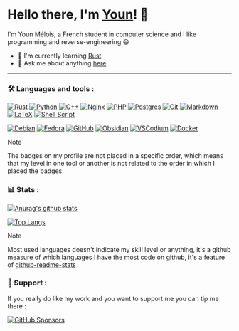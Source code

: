 <!--
[![Discord](https://img.shields.io/badge/sehnryr-%235865F2.svg?style=flat&logo=discord&logoColor=white)](https://discord.com/users/230563291146092545)
[![Mastodon](https://img.shields.io/badge/@sehnryr-%232B90D9?style=flat&logo=mastodon&logoColor=white)](https://mastodon.social/@sehnryr)
[![Protonmail](https://img.shields.io/badge/youn@melois.dev-%23a692ff?style=flat&logo=protonmail&logoColor=white)](mailto:youn@melois.dev)
[![Linkedin](https://img.shields.io/badge/Youn%20Mélois-%230077B5.svg?style=flat&logo=linkedin&logoColor=white)](https://www.linkedin.com/in/youn-melois/)
-->

# Hello there, I'm [Youn](https://melois.dev)! 👋

I'm Youn Mélois, a French student in computer science and I like programming and reverse-engineering 😄

- 🌱 I'm currently learning [Rust](https://www.rust-lang.org/)
- 💬 Ask me about anything [here](https://mastodon.social/@sehnryr)

---
### 🛠 Languages and tools :
<!-- Languages, frameworks and server-side tools -->
[![Rust](https://img.shields.io/badge/rust-%23000000.svg?style=for-the-badge&logo=rust&logoColor=white)](https://www.rust-lang.org/)
[![Python](https://img.shields.io/badge/python-3670A0?style=for-the-badge&logo=python&logoColor=ffdd54)](https://www.python.org/)
[![C++](https://img.shields.io/badge/c++-%2300599C.svg?style=for-the-badge&logo=c%2B%2B&logoColor=white)](https://isocpp.org/)
[![Nginx](https://img.shields.io/badge/NGIИX-%23009639.svg?style=for-the-badge&logo=nginx&logoColor=white)](https://nginx.org/en/)
[![PHP](https://img.shields.io/badge/php-%23777BB4.svg?style=for-the-badge&logo=php&logoColor=white)](https://www.php.net/)
[![Postgres](https://img.shields.io/badge/postgres-%23316192.svg?style=for-the-badge&logo=postgresql&logoColor=white)](https://www.postgresql.org/)
[![Git](https://img.shields.io/badge/git-%23F05033.svg?style=for-the-badge&logo=git&logoColor=white)](https://git-scm.com/)
[![Markdown](https://img.shields.io/badge/markdown-%23000000.svg?style=for-the-badge&logo=markdown&logoColor=white)](https://daringfireball.net/projects/markdown/)
[![LaTeX](https://img.shields.io/badge/latex-%23008080.svg?style=for-the-badge&logo=latex&logoColor=white)](https://www.latex-project.org/)
[![Shell Script](https://img.shields.io/badge/shell_script-%23121011.svg?style=for-the-badge&logo=gnu-bash&logoColor=white)](https://en.wikipedia.org/wiki/Shell_script)
<!--
[![C](https://img.shields.io/badge/c-%2300599C.svg?style=for-the-badge&logo=c&logoColor=white)](http://www.open-std.org/jtc1/sc22/wg14/)
[![Qt](https://img.shields.io/badge/Qt-%23217346.svg?style=for-the-badge&logo=Qt&logoColor=white)](https://www.qt.io/)
[![React](https://img.shields.io/badge/react-%2320232a.svg?style=for-the-badge&logo=react&logoColor=%2361DAFB)](https://reactjs.org/)
[![Dart](https://img.shields.io/badge/dart-%230175C2.svg?style=for-the-badge&logo=dart&logoColor=white)](https://dart.dev/)
[![Flutter](https://img.shields.io/badge/Flutter-%2302569B.svg?style=for-the-badge&logo=Flutter&logoColor=white)](https://flutter.dev/)
-->

<!-- Client-side tools -->
[![Debian](https://img.shields.io/badge/Debian-D70A53?style=for-the-badge&logo=debian&logoColor=white)](https://www.debian.org/)
[![Fedora](https://img.shields.io/badge/Fedora-294172?style=for-the-badge&logo=fedora&logoColor=white)](https://getfedora.org/)
[![GitHub](https://img.shields.io/badge/github-%23121011.svg?style=for-the-badge&logo=github&logoColor=white)](https://github.com/)
[![Obsidian](https://img.shields.io/badge/Obsidian-%23483699.svg?style=for-the-badge&logo=obsidian&logoColor=white)](https://obsidian.md/)
[![VSCodium](https://img.shields.io/badge/VSCodium-%23FFFFFF.svg?style=for-the-badge&logo=vscodium&logoColor=2F80ED)](https://vscodium.com/)
[![Docker](https://img.shields.io/badge/docker-%230db7ed.svg?style=for-the-badge&logo=docker&logoColor=white)](https://www.docker.com/)
<!--
[![Logseq](https://img.shields.io/badge/logseq-012f39?style=for-the-badge&logo=logseq&logoColor=84c7c7)](https://logseq.com/)
[![Visual Studio Code](https://img.shields.io/badge/Visual%20Studio%20Code-0078d7.svg?style=for-the-badge&logo=visual-studio-code&logoColor=white)](https://code.visualstudio.com/)
[![Android Studio](https://img.shields.io/badge/Android%20Studio-3DDC84.svg?style=for-the-badge&logo=android-studio&logoColor=white)](https://developer.android.com/studio/)
[![Figma](https://img.shields.io/badge/figma-%23F24E1E.svg?style=for-the-badge&logo=figma&logoColor=white)](https://www.figma.com/)
[![Neovim](https://img.shields.io/badge/NeoVim-%2357A143.svg?&style=for-the-badge&logo=neovim&logoColor=white)](https://neovim.io/)
-->

<!-- https://github.com/Ileriayo/markdown-badges -->

> [!NOTE]
> The badges on my profile are not placed in a specific order, which means that my level in one tool or another is not related to the order in which I placed the badges.

### 📊 Stats :

[![Anurag's github stats](https://github-readme-stats.vercel.app/api?username=sehnryr&include_all_commits=true&count_private=true&show_icons=true&bg_color=2fad45&title_color=fff&text_color=fff&icon_color=fff&border_color=238636&border_radius=6)](https://github.com/anuraghazra/github-readme-stats)

[![Top Langs](https://github-readme-stats.vercel.app/api/top-langs/?username=sehnryr&count_private=true&layout=compact&bg_color=2fad45&title_color=fff&text_color=fff&border_color=238636&border_radius=6)](https://github.com/anuraghazra/github-readme-stats)

> [!NOTE]
> Most used languages doesn't indicate my skill level or anything, it's a github measure of which languages I have the most code on github, it's a feature of [github-readme-stats](https://github.com/anuraghazra/github-readme-stats)

### 🍻 Support :

If you really do like my work and you want to support me you can tip me there :

[![GitHub Sponsors](https://img.shields.io/badge/donate-Github%20Sponsors-d46c94)](https://github.com/sponsors/sehnryr)
<!-- [![Paypal Donate](https://shields.io/badge/donate-Paypal.me-blue)](https://paypal.me/ynmls) -->
<!-- [![Buy Me a Coffee](https://shields.io/badge/donate-Buy%20Me%20A%20Coffee-yellow)](https://www.buymeacoffee.com/Sehnryr) -->

